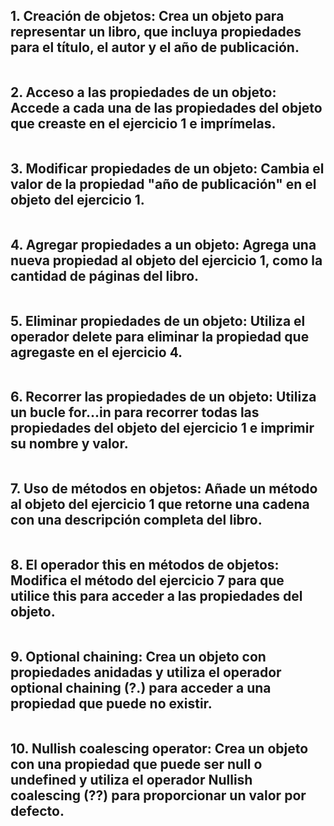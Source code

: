 ## 1. Creación de objetos: Crea un objeto para representar un libro, que incluya propiedades para el título, el autor y el año de publicación.

``` js

```

## 2. Acceso a las propiedades de un objeto: Accede a cada una de las propiedades del objeto que creaste en el ejercicio 1 e imprímelas.

``` js

```

## 3. Modificar propiedades de un objeto: Cambia el valor de la propiedad "año de publicación" en el objeto del ejercicio 1.

``` js

```

## 4. Agregar propiedades a un objeto: Agrega una nueva propiedad al objeto del ejercicio 1, como la cantidad de páginas del libro.

``` js

```

## 5. Eliminar propiedades de un objeto: Utiliza el operador delete para eliminar la propiedad que agregaste en el ejercicio 4.

``` js

```

## 6. Recorrer las propiedades de un objeto: Utiliza un bucle for...in para recorrer todas las propiedades del objeto del ejercicio 1 e imprimir su nombre y valor.

``` js

```

## 7. Uso de métodos en objetos: Añade un método al objeto del ejercicio 1 que retorne una cadena con una descripción completa del libro.

``` js

```

## 8. El operador this en métodos de objetos: Modifica el método del ejercicio 7 para que utilice this para acceder a las propiedades del objeto.

``` js

```

## 9. Optional chaining: Crea un objeto con propiedades anidadas y utiliza el operador optional chaining (?.) para acceder a una propiedad que puede no existir.

``` js

```

## 10. Nullish coalescing operator: Crea un objeto con una propiedad que puede ser null o undefined y utiliza el operador Nullish coalescing (??) para proporcionar un valor por defecto.

``` js

```